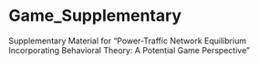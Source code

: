# Game_Supplementary
Supplementary Material for “Power-Traffic
Network Equilibrium Incorporating Behavioral
Theory: A Potential Game Perspective”
